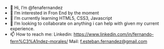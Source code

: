 - 👋 Hi, I’m @fenafernandez
- 👀 I’m interested in Fron End by the moment
- 🌱 I’m currently learning HTML5, CSS3, Javascript
- 💞️ I’m looking to collaborate on anything i can help with given my current experience.
- 📫 How to reach me:
        Linkedin: https://www.linkedin.com/in/fernando-fern%C3%A1ndez-morales/
        Mail: f.esteban.fernandez@gmail.com

<!---
fenafernandez/fenafernandez is a ✨ special ✨ repository because its `README.md` (this file) appears on your GitHub profile.
You can click the Preview link to take a look at your changes.
--->
